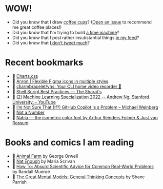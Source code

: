 # WOW!

- Did you know that I draw [coffee cups](https://papercups.mamuso.net/)? ([Open an issue](https://github.com/mamuso/papercups/issues) to recommend me great coffee places!)
- Did you know that I'm trying to build [a time machine](https://github.com/mamuso/fluxcapacitor)?
- Did you know that I post rather insubstantial things [in my feed](https://feed.mamuso.net/)?
- Did you know that [I don't tweet much](https://twitter.com/mamuso)?

# Recent bookmarks

- 👀 [Charts.css](http://chartscss.org/)
- 👀 [Anron | Flexible Figma icons in multiple styles](https://www.anron.pro/)
- 👀 [charmbracelet/vhs: Your CLI home video recorder 📼](https://github.com/charmbracelet/vhs)
- 👀 [Shell Script Best Practices — The Sharat's](https://sharats.me/posts/shell-script-best-practices/)
- 👀 [(2) Machine Learning Specialization 2022 -- Andrew Ng, Stanford University. - YouTube](https://www.youtube.com/playlist?list=PLxfEOJXRm7eZKJyovNH-lE3ooXTsOCvfC)
- 👀 [I’m Not Sure That (If?) GitHub Copilot is a Problem – Michael Weinberg](https://michaelweinberg.org/blog/2022/10/24/github-copilot-problem/)
- 👀 [Not a Number](https://www.nan.fyi/)
- 👀 [Nabla — the isometric color font by Arthur Reinders Folmer & Just van Rossum](https://nabla.typearture.com/)


# Books and comics I am reading

- 📘 [Animal Farm](https://www.goodreads.com/book/show/8349198) by George Orwell
- 📘 [Nat Enough](https://www.goodreads.com/book/show/45714795) by Maria Scrivan
- 📘 [How To: Absurd Scientific Advice for Common Real-World Problems](https://www.goodreads.com/book/show/43851501) by Randall Munroe
- 📘 [The Great Mental Models: General Thinking Concepts](https://www.goodreads.com/book/show/58103132) by Shane Parrish

